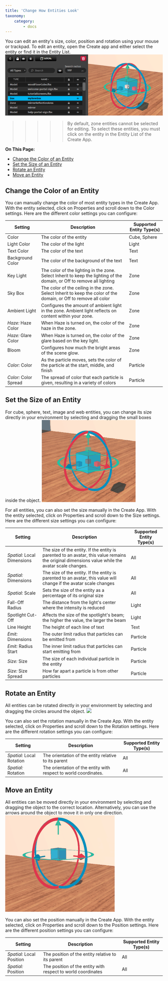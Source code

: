 ```yaml
---
title: 'Change How Entities Look'
taxonomy:
    category:
        - docs
---
```


You can edit an entity's size, color, position and rotation using your mouse or trackpad. To edit an entity, open the Create app and either select the entity or find it in the Entity List. 
![](select-entity.PNG)
>>>>>By default, zone entities cannot be selected for editing. To select these entities, you must click on the entity in the Entity List of the Create App.


**On This Page:**
* [Change the Color of an Entity](#change-the-color-of-an-entity)
* [Set the Size of an Entity](#set-the-size-of-an-entity)
* [Rotate an Entity](#rotate-entity)
* [Move an Entity](#move-an-entity)

## Change the Color of an Entity

You can manually change the color of most entity types in the Create App. With the entity selected, click on Properties and scroll down to the Color settings. Here are the different color settings you can configure:

| Setting  | Description  | Supported Entity Type(s)  |
|---|---|---|
| Color  | The color of the entity  | Cube, Sphere  |
| Light Color  | The color of the light   | Light  |
| Text Color  | The color of the text   | Text  |
| Background Color  | The color of the background of the text   | Text  |
| Key Light  | The color of the lighting in the zone. Select Inherit to keep the lighting of the domain, or Off to remove all lighting   | Zone  |
| Sky Box  | The color of the ceiling in the zone. Select Inherit to keep the color of the domain, or Off to remove all color   | Zone  |
| Ambient Light | Configures the amount of ambient light in the zone. Ambient light reflects on content within your zone.    | Zone  |
| *Haze:* Haze Color  | When Haze is turned on, the color of the haze in the zone.   | Zone  |
| *Haze:* Glare Color  | When Haze is turned on, the color of the glare based on the key light.   | Zone  |
| Bloom | Configures how much the bright areas of the scene glow.    | Zone  |
| *Color:* Color  | As the particle moves, sets the color of the particle at the start, middle, and finish    | Particle  |
| *Color:* Color Spread  | The spread of color that each particle is given, resulting in a variety of colors    | Particle  |


## Set the Size of an Entity
For cube, sphere, text, image and web entities, you can change its size directly in your environment by selecting and dragging the small boxes inside the object. 
![](resize-entity.gif)

For all entities, you can also set the size manually in the Create App. With the entity selected, click on Properties and scroll down to the Size settings. Here are the different size settings you can configure:

| Setting  | Description  | Supported Entity Type(s)  |
|---|---|---|
| *Spatial:* Local Dimensions  | The size of the entity. If the entity is parented to an avatar, this value remains the original dimensions value while the avatar scale changes.   | All  |
| *Spatial:* Dimensions  | The size of the entity. If the entity is parented to an avatar, this value will change if the avatar scale changes  | All  |
| *Spatial:* Scale  | Sets the size of the entity as a percentage of its original size  | All  |
| Fall-Off Radius  | The distance from the light's center where the intensity is reduced  | Light  |
| Spotlight Cut-Off  | Affects the size of the spotlight's beam; the higher the value, the larger the beam  | Light  |
| Line Height  | The height of each line of text  | Text  |
| *Emit:* Dimensions  | The outer limit radius that particles can be emitted from  | Particle  |
| *Emit:* Radius Start  | The inner limit radius that particles can start emitting from  | Particle  |
| *Size:* Size  | The size of each individual particle in the entity  | Particle  |
| *Size:* Size Spread  | How far apart a particle is from other particles   | Particle  |

## Rotate an Entity

All entities can be rotated directly in your environment by selecting and dragging the circles around the object. 
![](rotate-entity.gif)

You can also set the rotation manually in the Create App. With the entity selected, click on Properties and scroll down to the Rotation settings. Here are the different rotation settings you can configure:

| Setting  | Description  | Supported Entity Type(s)  |
|---|---|---|
| *Spatial:* Local Rotation  | The orientation of the entity relative to its parent   | All  |
| *Spatial:* Rotation  | The orientation of the entity with respect to world coordinates.  | All  |

## Move an Entity

All entities can be moved directly in your environment by selecting and dragging the object to the correct location. Alternatively, you can use the arrows around the object to move it in only one direction. 
![](move-entity.gif)

You can also set the position manually in the Create App. With the entity selected, click on Properties and scroll down to the Position settings. Here are the different position settings you can configure:

| Setting  | Description  | Supported Entity Type(s)  |
|---|---|---|
| *Spatial:* Local Position  | The position of the entity relative to its parent   | All  |
| *Spatial:* Position  | The position of the entity with respect to world coordinates  | All  |


